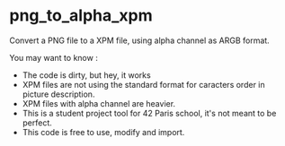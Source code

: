 # png_to_alpha_xpm

Convert a PNG file to a XPM file, using alpha channel as ARGB format.


You may want to know :
- The code is dirty, but hey, it works
- XPM files are not using the standard format for caracters order in picture description.
- XPM files with alpha channel are heavier.
- This is a student project tool for 42 Paris school, it's not meant to be perfect.
- This code is free to use, modify and import.